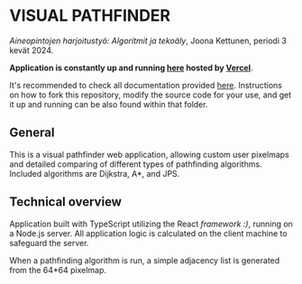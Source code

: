 # VISUAL PATHFINDER

*Aineopintojen harjoitustyö: Algoritmit ja tekoäly*, Joona Kettunen, periodi 3 kevät 2024.

**Application is constantly up and running [here](https://visualpathfinder.vercel.app/) hosted by [Vercel](https://vercel.com/)**.

It's recommended to check all documentation provided [here](https://github.com/joonarafael/visualpathfinder/tree/main/documentation). Instructions on how to fork this repository, modify the source code for your use, and get it up and running can be also found within that folder.

## General

This is a visual pathfinder web application, allowing custom user pixelmaps and detailed comparing of different types of pathfinding algorithms. Included algorithms are Dijkstra, A*, and JPS.

## Technical overview

Application built with TypeScript utilizing the React *framework :)*, running on a Node.js server. All application logic is calculated on the client machine to safeguard the server.

When a pathfinding algorithm is run, a simple adjacency list is generated from the 64*64 pixelmap.
